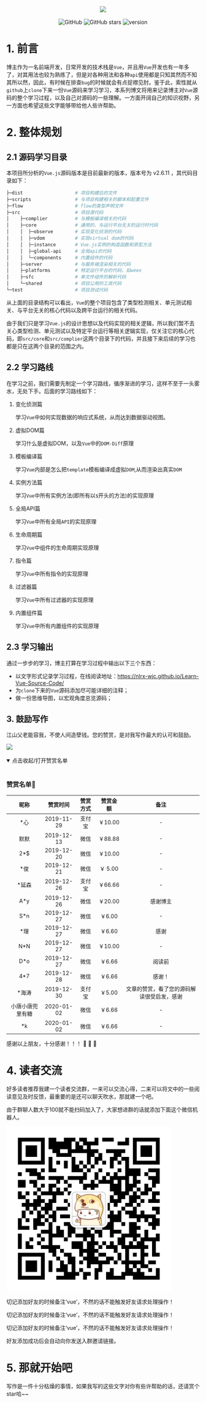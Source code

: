 <p align="center">
   <a href="https://nlrx-wjc.github.io/Learn-Vue-Source-Code/" target="_blank">
      <img src="https://ws1.sinaimg.cn/large/8afbb32dly1gaa700gs27j20hs03eaa5.jpg"/>
   </a>
</p>

<p align="center">
  <img alt="GitHub" src="https://img.shields.io/github/license/NLRX-WJC/Learn-Vue-Source-Code">
  <img alt="GitHub stars" src="https://img.shields.io/github/stars/NLRX-WJC/Learn-Vue-Source-Code">
  <img alt="version" src=https://img.shields.io/badge/version-v1.0.0-orange">
</p>

# 1. 前言

博主作为一名前端开发，日常开发的技术栈是`Vue`，并且用`Vue`开发也有一年多了，对其用法也较为熟练了，但是对各种用法和各种`api`使用都是只知其然而不知其所以然，因此，有时候在排查`bug`的时候就会有点捉襟见肘。鉴于此，索性就从`github`上`clone`下来一份`Vue`源码来学习学习，本系列博文将用来记录博主对`Vue`源码的整个学习过程，以及自己对源码的一些理解。一方面开阔自己的知识视野，另一方面也希望这些文字能够带给他人些许帮助。

# 2. 整体规划

## 2.1 源码学习目录

本项目所分析的`Vue.js`源码版本是目前最新的版本，版本号为 v2.6.11 ，其代码目录如下：

```bash
├─dist                   # 项目构建后的文件
├─scripts                # 与项目构建相关的脚本和配置文件 
├─flow                   # flow的类型声明文件
├─src                    # 项目源代码
│    ├─complier          # 与模板编译相关的代码
│    ├─core              # 通用的、与运行平台无关的运行时代码
│    │  ├─observe        # 实现变化侦测的代码
│    │  ├─vdom           # 实现virtual dom的代码
│    │  ├─instance       # Vue.js实例的构造函数和原型方法
│    │  ├─global-api     # 全局api的代码
│    │  └─components     # 内置组件的代码
│    ├─server            # 与服务端渲染相关的代码
│    ├─platforms         # 特定运行平台的代码，如weex 
│    ├─sfc               # 单文件组件的解析代码
│    └─shared            # 项目公用的工具代码
└─test                   # 项目测试代码
```

从上面的目录结构可以看出，`Vue`的整个项目包含了类型检测相关、单元测试相关、与平台无关的核心代码以及跨平台运行的相关代码。

由于我们只是学习`Vue.js`的设计思想以及代码实现的相关逻辑，所以我们暂不去关心类型检测、单元测试以及特定平台运行等相关逻辑实现，仅关注它的核心代码，即`src/core`和`src/complier`这两个目录下的代码，并且接下来后续的学习也都是只在这两个目录的范围之内。

## 2.2 学习路线

在学习之前，我们需要先制定一个学习路线，循序渐进的学习，这样不至于一头雾水，无处下手。后面的学习路线如下：

1. 变化侦测篇

   学习`Vue`中如何实现数据的响应式系统，从而达到数据驱动视图。

2. 虚拟DOM篇

   学习什么是虚拟DOM，以及`Vue`中的`DOM-Diff`原理

3. 模板编译篇

   学习`Vue`内部是怎么把`template`模板编译成虚拟`DOM`,从而渲染出真实`DOM`

4. 实例方法篇

   学习`Vue`中所有实例方法(即所有以`$`开头的方法)的实现原理

5. 全局API篇

   学习`Vue`中所有全局`API`的实现原理

6. 生命周期篇

   学习`Vue`中组件的生命周期实现原理

7. 指令篇

   学习`Vue`中所有指令的实现原理

8. 过滤器篇

   学习`Vue`中所有过滤器的实现原理

9. 内置组件篇

   学习`Vue`中所有内置组件的实现原理

## 2.3 学习输出

通过一步步的学习，博主打算在学习过程中输出以下三个东西：

- 以文字形式记录学习过程，在线阅读地址：https://nlrx-wjc.github.io/Learn-Vue-Source-Code/
- 为`clone`下来的`Vue`源码添加尽可能详细的注释；
- 做一份思维导图，以宏观角度总览源码；

## 3. 鼓励写作

江山父老能容我，不使人间造孽钱。您的赞赏，是对我写作最大的认可和鼓励。

![](./pay.png)

<details open=“open”>
 <summary>点击收起/打开赞赏名单</summary>
 <br/>

### 赞赏名单:art:
| 昵称 |  赞赏时间  | 赞赏方式 | 赞赏金额 | 备注 |
| :--: | :--------: | :------: | :------: | :--: |
| *心  | 2019-11-29 |  支付宝  | ￥10.00  |  -   |
| 默默 | 2019-12-13 |   微信   | ￥88.88  |  -   |
| 2*$  | 2019-12-20 |   微信   | ￥10.00  |  -   |
| *俊  | 2019-12-21 |   微信   | ￥ 5.00  |  -   |
| *延森 | 2019-12-26 |  支付宝  | ￥66.66  |    -     |
|  A*y  | 2019-12-26 |   微信   | ￥20.00  | 感谢博主 |
|  S*n  | 2019-12-27 |   微信   |  ￥6.00  |    -     |
| *理 | 2019-12-27 | 微信 | ￥6.60 | 感谢 |
| N*N | 2019-12-27 | 微信 | ￥10.00 | - |
| D*o | 2019-12-27 | 微信 | ￥6.66 | 阅读前 |
| 4*7 | 2019-12-28 | 微信 | ￥6.66 | 感谢！ |
| *海涛 | 2019-12-30 | 支付宝 | ￥5.00 | 文章的赞赏，看了您的源码解读很受启发，感谢 |
| 小唐小唐兜里有糖 | 2020-01-02 | 微信 | ￥6.66 | - |
| *k | 2020-01-02 | 微信 | ￥6.66 | - |

感谢以上朋友，十分感谢！！！ :pray: :pray: :pray:
</details>

# 4. 读者交流

好多读者推荐我建一个读者交流群，一来可以交流心得，二来可以将文中的一些阅读意见及时反馈，最重要的是还可以聊天吹水，那就建一个吧。

由于群聊人数大于100就不能扫码加入了，大家想进群的话就添加下面这个微信机器人。

![](./CommunicationGroup.jpg)

切记添加好友的时候备注‘vue’，不然的话不能触发好友请求处理操作！

切记添加好友的时候备注‘vue’，不然的话不能触发好友请求处理操作！

切记添加好友的时候备注‘vue’，不然的话不能触发好友请求处理操作！

好友添加成功后会自动向你发送入群邀请链接。

# 5. 那就开始吧

写作是一件十分枯燥的事情，如果我写的这些文字对你有些许帮助的话，还请赏个star哈~~


